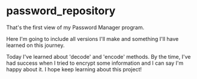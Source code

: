 # password_repository

That's the first view of my Password Manager program.

Here I'm going to include all versions I'll make and something I'll have learned on this journey.

Today I've learned about 'decode' and 'encode' methods.
By the time, I've had success when I tried to encrypt some information and I can say I'm happy about it.
I hope keep learning about this project!